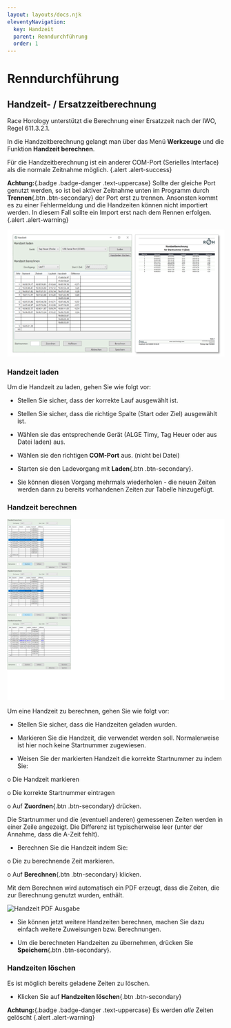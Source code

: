 ```yaml
---
layout: layouts/docs.njk
eleventyNavigation:
  key: Handzeit
  parent: Renndurchführung
  order: 1
---
```


# Renndurchführung

##	Handzeit- / Ersatzzeitberechnung

Race Horology unterstützt die Berechnung einer Ersatzzeit nach der IWO, Regel 611.3.2.1.

In die Handzeitberechnung gelangt man über das Menü **Werkzeuge** und die Funktion **Handzeit berechnen**.

Für die Handzeitberechnung ist ein anderer COM-Port (Serielles Interface) als die normale Zeitnahme möglich. {.alert .alert-success}

**Achtung:**{.badge .badge-danger .text-uppercase} Sollte der gleiche Port genutzt werden, so ist bei aktiver Zeitnahme unten im Programm durch **Trennen**{.btn .btn-secondary} der Port erst zu trennen. Ansonsten kommt es zu einer Fehlermeldung und die Handzeiten können nicht importiert werden. In diesem Fall sollte ein Import erst nach dem Rennen erfolgen. {.alert .alert-warning}

![Zeitnahmetab](../../assets/images/de/handzeit.png)
 
###	Handzeit laden

Um die Handzeit zu laden, gehen Sie wie folgt vor:

-	Stellen Sie sicher, dass der korrekte Lauf ausgewählt ist.

- Stellen Sie sicher, dass die richtige Spalte (Start oder Ziel) ausgewählt ist.

- Wählen sie das entsprechende Gerät (ALGE Timy, Tag Heuer oder aus Datei laden) aus.

-	Wählen sie den richtigen **COM-Port** aus. (nicht bei Datei)

-	Starten sie den Ladevorgang mit **Laden**{.btn .btn-secondary}.

- Sie können diesen Vorgang mehrmals wiederholen - die neuen Zeiten werden dann zu bereits vorhandenen Zeiten zur Tabelle hinzugefügt.

###	Handzeit berechnen

![Handzeit berechnen](../../assets/images/de/handzeitberechnen.png)

Um eine Handzeit zu berechnen, gehen Sie wie folgt vor:

-	Stellen Sie sicher, dass die Handzeiten geladen wurden.

-	Markieren Sie die Handzeit, die verwendet werden soll. Normalerweise ist hier noch keine Startnummer zugewiesen.

-	Weisen Sie der markierten Handzeit die korrekte Startnummer zu indem Sie:

o	Die Handzeit markieren

o	Die korrekte Startnummer eintragen

o	Auf **Zuordnen**{.btn .btn-secondary} drücken.

Die Startnummer und die (eventuell anderen) gemessenen Zeiten werden in einer Zeile angezeigt. Die Differenz ist typischerweise leer (unter der Annahme, dass die A-Zeit fehlt).

-	Berechnen Sie die Handzeit indem Sie:

o	Die zu berechnende Zeit markieren.

o	Auf **Berechnen**{.btn .btn-secondary} klicken.

Mit dem Berechnen wird automatisch ein PDF erzeugt, dass die Zeiten, die zur Berechnung genutzt wurden, enthält.

![Handzeit PDF Ausgabe](../../assets/images/de/handzeit_pdf.png)

-	Sie können jetzt weitere Handzeiten berechnen, machen Sie dazu einfach weitere Zuweisungen bzw. Berechnungen.

-	Um die berechneten Handzeiten zu übernehmen, drücken Sie **Speichern**{.btn .btn-secondary}.

### Handzeiten löschen

Es ist möglich bereits geladene Zeiten zu löschen.

- Klicken Sie auf **Handzeiten löschen**{.btn .btn-secondary}

**Achtung:**{.badge .badge-danger .text-uppercase} Es werden *alle* Zeiten gelöscht {.alert .alert-warning}

